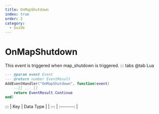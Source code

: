 ```yaml
---
title: OnMapShutdown
index: true
order: 2
category:
  - Guide
---
```


# OnMapShutdown
This event is triggered when map_shutdown is triggered.
::: tabs
@tab Lua
```lua
--- @param event Event
--- @return number EventResult
AddEventHandler("OnMapShutdown", function(event)
    --[[ ... ]]
    return EventResult.Continue
end)
```

:::
| Key | Data Type |
| :-: | :-------: |